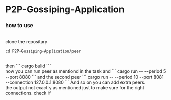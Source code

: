 # P2P-Gossiping-Application
### how to use 
<br>
clone the repositary <br>

```
cd P2P-Gossiping-Application/peer
```
<br>
then 
```
cargo bulid
```
<br>
now you can run peer as mentiond in the task and 
```
cargo run -- --period 5 --port 8080
```
and the second peer 
```
cargo run -- --period 10 --port 8081 --connection 127.0.0.1:8080
```
And so on you can add extra peers.<br>
the output not exactly as mentioned just to make sure for the right connections. check if 